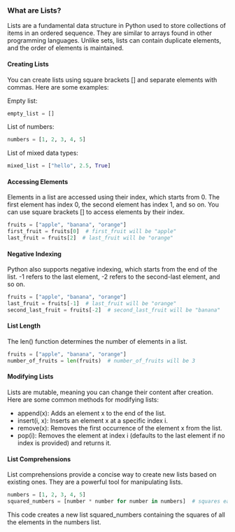 ### What are Lists?

Lists are a fundamental data structure in Python used to store collections of items in an ordered sequence. They are similar to arrays found in other programming languages. Unlike sets, lists can contain duplicate elements, and the order of elements is maintained.

#### Creating Lists

You can create lists using square brackets [] and separate elements with commas. Here are some examples:


Empty list:
```Python
empty_list = []
```

List of numbers:
```Python
numbers = [1, 2, 3, 4, 5]
```
List of mixed data types:
```Python
mixed_list = ["hello", 2.5, True]
```
#### Accessing Elements

Elements in a list are accessed using their index, which starts from 0. The first element has index 0, the second element has index 1, and so on. You can use square brackets [] to access elements by their index.

```Python
fruits = ["apple", "banana", "orange"]
first_fruit = fruits[0]  # first_fruit will be "apple"
last_fruit = fruits[2]  # last_fruit will be "orange"
```
#### Negative Indexing

Python also supports negative indexing, which starts from the end of the list. -1 refers to the last element, -2 refers to the second-last element, and so on.

```Python
fruits = ["apple", "banana", "orange"]
last_fruit = fruits[-1]  # last_fruit will be "orange"
second_last_fruit = fruits[-2]  # second_last_fruit will be "banana"
```
#### List Length

The len() function determines the number of elements in a list.

```Python
fruits = ["apple", "banana", "orange"]
number_of_fruits = len(fruits)  # number_of_fruits will be 3
```
#### Modifying Lists

Lists are mutable, meaning you can change their content after creation. Here are some common methods for modifying lists:

* append(x): Adds an element x to the end of the list.
* insert(i, x): Inserts an element x at a specific index i.
* remove(x): Removes the first occurrence of the element x from the list.
* pop(i): Removes the element at index i (defaults to the last element if no index is provided) and returns it.

#### List Comprehensions

List comprehensions provide a concise way to create new lists based on existing ones. They are a powerful tool for manipulating lists.

```Python
numbers = [1, 2, 3, 4, 5]
squared_numbers = [number * number for number in numbers]  # squares each number in the list
```
This code creates a new list squared_numbers containing the squares of all the elements in the numbers list.
